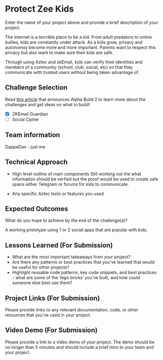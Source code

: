 # Protect Zee Kids

Enter the name of your project above and provide a brief description of your project.

The internet is a terrrible place to be a kid. From adult predators to online bullies, kids are constantly under attack. As a kids grow, privacy and autonomoy become more and more important. Parents want to respect this privacy but also want to make sure their kids are safe. 

Through using Aztec and zkEmail, kids can verify their identities and members of a community (school, club, social, etc) so that they communicate with trusted users without being taken advantage of. 



## Challenge Selection
Read [this article](https://aztec.network/blog/unlocking-the-future-of-privacy-exploring-identity-and-social-use-cases-in-alpha-build-2-with-100k-in-prizes) that announces Alpha Build 2 to learn more about the challenges and get ideas on what to build!

- [X] ZKEmail Guardian
- [ ] Social Cipher

## Team information

DappaDan - just me 

## Technical Approach

- High level outline of main components
Still working out the what information should be verfied but the proof would be used to create safe space either Telegram or forums for kids to communicate. 


- Any specific Aztec tools or features you used

## Expected Outcomes
What do you hope to achieve by the end of the challenge(s)?

A working prototype using 1 or 2 social apps that are popular with kids. 

## Lessons Learned (For Submission)

- What are the most important takeaways from your project?
- Are there any patterns or best practices that you've learned that would be useful for other projects?
- Highlight reusable code patterns, key code snippets, and best practices - what are some of the ‘lego bricks’ you’ve built, and how could someone else best use them?

## Project Links (For Submission)

Please provide links to any relevant documentation, code, or other resources that you've used in your project.

## Video Demo (For Submission)

Please provide a link to a video demo of your project. The demo should be no longer than 5 minutes and should include a brief intro to your team and your project.
